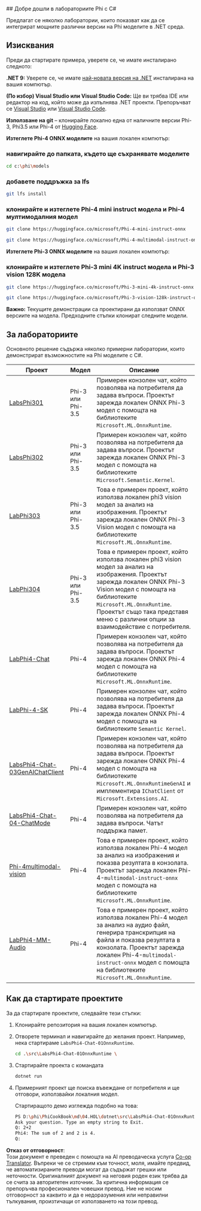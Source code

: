 <!--
CO_OP_TRANSLATOR_METADATA:
{
  "original_hash": "903c509a6d0d1ecce00b849d7f753bdd",
  "translation_date": "2025-07-17T10:42:06+00:00",
  "source_file": "md/04.HOL/dotnet/readme.md",
  "language_code": "bg"
}
-->
﻿## Добре дошли в лабораториите Phi с C#

Предлагат се няколко лаборатории, които показват как да се интегрират мощните различни версии на Phi моделите в .NET среда.

## Изисквания

Преди да стартирате примера, уверете се, че имате инсталирано следното:

**.NET 9:** Уверете се, че имате [най-новата версия на .NET](https://dotnet.microsoft.com/download/dotnet?WT.mc_id=aiml-137032-kinfeylo) инсталирана на вашия компютър.

**(По избор) Visual Studio или Visual Studio Code:** Ще ви трябва IDE или редактор на код, който може да изпълнява .NET проекти. Препоръчват се [Visual Studio](https://visualstudio.microsoft.com?WT.mc_id=aiml-137032-kinfeylo) или [Visual Studio Code](https://code.visualstudio.com?WT.mc_id=aiml-137032-kinfeylo).

**Използване на git** – клонирайте локално една от наличните версии Phi-3, Phi3.5 или Phi-4 от [Hugging Face](https://huggingface.co/collections/lokinfey/phi-4-family-679c6f234061a1ab60f5547c).

**Изтеглете Phi-4 ONNX моделите** на вашия локален компютър:

### навигирайте до папката, където ще съхранявате моделите

```bash
cd c:\phi\models
```

### добавете поддръжка за lfs

```bash
git lfs install 
```

### клонирайте и изтеглете Phi-4 mini instruct модела и Phi-4 мултимодалния модел

```bash
git clone https://huggingface.co/microsoft/Phi-4-mini-instruct-onnx

git clone https://huggingface.co/microsoft/Phi-4-multimodal-instruct-onnx
```

**Изтеглете Phi-3 ONNX моделите** на вашия локален компютър:

### клонирайте и изтеглете Phi-3 mini 4K instruct модела и Phi-3 vision 128K модела

```bash
git clone https://huggingface.co/microsoft/Phi-3-mini-4k-instruct-onnx

git clone https://huggingface.co/microsoft/Phi-3-vision-128k-instruct-onnx-cpu
```

**Важно:** Текущите демонстрации са проектирани да използват ONNX версиите на модела. Предходните стъпки клонират следните модели.

## За лабораториите

Основното решение съдържа няколко примерни лаборатории, които демонстрират възможностите на Phi моделите с C#.

| Проект | Модел | Описание |
| ------------ | -----------| ----------- |
| [LabsPhi301](../../../../../md/04.HOL/dotnet/src/LabsPhi301) | Phi-3 или Phi-3.5 | Примерен конзолен чат, който позволява на потребителя да задава въпроси. Проектът зарежда локален ONNX Phi-3 модел с помощта на библиотеките `Microsoft.ML.OnnxRuntime`. |
| [LabsPhi302](../../../../../md/04.HOL/dotnet/src/LabsPhi302) | Phi-3 или Phi-3.5 | Примерен конзолен чат, който позволява на потребителя да задава въпроси. Проектът зарежда локален ONNX Phi-3 модел с помощта на библиотеките `Microsoft.Semantic.Kernel`. |
| [LabPhi303](../../../../../md/04.HOL/dotnet/src/LabsPhi303) | Phi-3 или Phi-3.5 | Това е примерен проект, който използва локален phi3 vision модел за анализ на изображения. Проектът зарежда локален ONNX Phi-3 Vision модел с помощта на библиотеките `Microsoft.ML.OnnxRuntime`. |
| [LabPhi304](../../../../../md/04.HOL/dotnet/src/LabsPhi304) | Phi-3 или Phi-3.5 | Това е примерен проект, който използва локален phi3 vision модел за анализ на изображения. Проектът зарежда локален ONNX Phi-3 Vision модел с помощта на библиотеките `Microsoft.ML.OnnxRuntime`. Проектът също така представя меню с различни опции за взаимодействие с потребителя. | 
| [LabPhi4-Chat](../../../../../md/04.HOL/dotnet/src/LabsPhi4-Chat-01OnnxRuntime) | Phi-4 | Примерен конзолен чат, който позволява на потребителя да задава въпроси. Проектът зарежда локален ONNX Phi-4 модел с помощта на библиотеките `Microsoft.ML.OnnxRuntime`. |
| [LabPhi-4-SK](../../../../../md/04.HOL/dotnet/src/LabsPhi4-Chat-02SK) | Phi-4 | Примерен конзолен чат, който позволява на потребителя да задава въпроси. Проектът зарежда локален ONNX Phi-4 модел с помощта на библиотеките `Semantic Kernel`. |
| [LabsPhi4-Chat-03GenAIChatClient](../../../../../md/04.HOL/dotnet/src/LabsPhi4-Chat-03GenAIChatClient) | Phi-4 | Примерен конзолен чат, който позволява на потребителя да задава въпроси. Проектът зарежда локален ONNX Phi-4 модел с помощта на библиотеките `Microsoft.ML.OnnxRuntimeGenAI` и имплементира `IChatClient` от `Microsoft.Extensions.AI`. |
| [LabsPhi4-Chat-04-ChatMode](../../../../../md/04.HOL/dotnet/src/LabsPhi4-Chat-04-ChatMode) | Phi-4 | Примерен конзолен чат, който позволява на потребителя да задава въпроси. Чатът поддържа памет. |
| [Phi-4multimodal-vision](../../../../../md/04.HOL/dotnet/src/LabsPhi4-MultiModal-01Images) | Phi-4 | Това е примерен проект, който използва локален Phi-4 модел за анализ на изображения и показва резултата в конзолата. Проектът зарежда локален Phi-4-`multimodal-instruct-onnx` модел с помощта на библиотеките `Microsoft.ML.OnnxRuntime`. |
| [LabPhi4-MM-Audio](../../../../../md/04.HOL/dotnet/src/LabsPhi4-MultiModal-02Audio) | Phi-4 | Това е примерен проект, който използва локален Phi-4 модел за анализ на аудио файл, генерира транскрипция на файла и показва резултата в конзолата. Проектът зарежда локален Phi-4-`multimodal-instruct-onnx` модел с помощта на библиотеките `Microsoft.ML.OnnxRuntime`. |

## Как да стартирате проектите

За да стартирате проектите, следвайте тези стъпки:

1. Клонирайте репозитория на вашия локален компютър.

1. Отворете терминал и навигирайте до желания проект. Например, нека стартираме `LabsPhi4-Chat-01OnnxRuntime`.

    ```bash
    cd .\src\LabsPhi4-Chat-01OnnxRuntime \
    ```

1. Стартирайте проекта с командата

    ```bash
    dotnet run
    ```

1. Примерният проект ще поиска въвеждане от потребителя и ще отговори, използвайки локалния модел.

   Стартиращото демо изглежда подобно на това:

   ```bash
   PS D:\phi\PhiCookBook\md\04.HOL\dotnet\src\LabsPhi4-Chat-01OnnxRuntime> dotnet run
   Ask your question. Type an empty string to Exit.
   Q: 2+2
   Phi4: The sum of 2 and 2 is 4.
   Q:
   ```

**Отказ от отговорност**:  
Този документ е преведен с помощта на AI преводаческа услуга [Co-op Translator](https://github.com/Azure/co-op-translator). Въпреки че се стремим към точност, моля, имайте предвид, че автоматизираните преводи могат да съдържат грешки или неточности. Оригиналният документ на неговия роден език трябва да се счита за авторитетен източник. За критична информация се препоръчва професионален човешки превод. Ние не носим отговорност за каквито и да е недоразумения или неправилни тълкувания, произтичащи от използването на този превод.